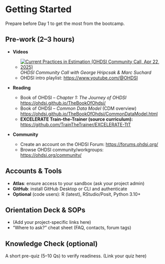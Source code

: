 # Getting Started

Prepare before Day 1 to get the most from the bootcamp.

## Pre-work (2–3 hours)

- **Videos**
  - [![Current Practices in Estimation (OHDSI Community Call, Apr 22, 2025)](https://img.youtube.com/vi/FsZ0d1RA9Hc/0.jpg)](https://www.youtube.com/watch?v=FsZ0d1RA9Hc "Current Practices in Estimation (George Hripcsak, Marc Suchard) – OHDSI Community Call, Apr 22, 2025")  
    *OHDSI Community Call with George Hripcsak & Marc Suchard*
  - OHDSI intro playlist: <https://www.youtube.com/@OHDSI>

- **Reading**
  - Book of OHDSI – *Chapter 1: The Journey of OHDSI*  
    <https://ohdsi.github.io/TheBookOfOhdsi/>
  - Book of OHDSI – *Common Data Model* (CDM overview)  
    <https://ohdsi.github.io/TheBookOfOhdsi/CommonDataModel.html>
  - **EXCELERATE Train-the-Trainer (source curriculum):**  
    <https://github.com/TrainTheTrainer/EXCELERATE-TtT>

- **Community**
  - Create an account on the OHDSI Forum: <https://forums.ohdsi.org/>
  - Browse OHDSI community/workgroups: <https://ohdsi.org/community/>

## Accounts & Tools

- **Atlas**: ensure access to your sandbox (ask your project admin)  
- **GitHub**: install GitHub Desktop or CLI and authenticate  
- **Optional** (code users): R (latest), RStudio/Posit, Python 3.10+

## Orientation Deck & SOPs

- (Add your project-specific links here)
- “Where to ask?” cheat sheet (FAQ, contacts, forum tags)

## Knowledge Check (optional)

A short pre-quiz (5–10 Qs) to verify readiness. (Link your quiz here)



